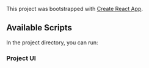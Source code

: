 This project was bootstrapped with [Create React App](https://github.com/facebook/create-react-app).

## Available Scripts

In the project directory, you can run:

### Project UI

